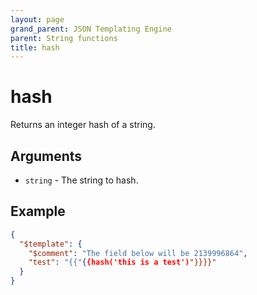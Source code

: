 ```yaml
---
layout: page
grand_parent: JSON Templating Engine
parent: String functions
title: hash
---
```


# hash

Returns an integer hash of a string.
## Arguments

- `string` - The string to hash.

## Example

```json
{
  "$template": {
    "$comment": "The field below will be 2139996864",
    "test": "{{"{{hash('this is a test')"}}}}"
  }
}
```
